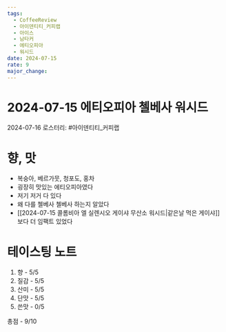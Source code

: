 ```yaml
---
tags:
  - CoffeeReview
  - 아이덴티티_커피랩
  - 아이스
  - 남타커
  - 에티오피아
  - 워시드
date: 2024-07-15
rate: 9
major_change:
---
```

# 2024-07-15 에티오피아 첼베사 워시드
2024-07-16
로스터리: #아이덴티티_커피랩 
# 향, 맛
- 복숭아, 베르가뭇, 청포도, 홍차
- 굉장히 맛있는 에티오피아였다
- 저기 저거 다 있다
- 왜 다를 첼베사 첼베사 하는지 알았다
- [[2024-07-15 콜롬비아 엘 실렌시오 게이샤 무산소 워시드|같은날 먹은 게이샤]]보다 더 임팩트 있었다
# 테이스팅 노트
1. 향 - 5/5
2. 질감 - 5/5
3. 산미 - 5/5
4. 단맛 - 5/5
5. 쓴맛 - 0/5

총점 - 9/10